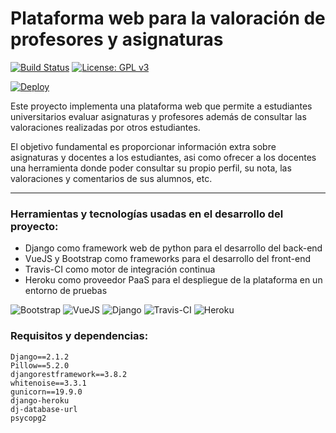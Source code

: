 # Plataforma web para la valoración de profesores y asignaturas

[![Build Status](https://travis-ci.org/ajpelaez/tizanegra.svg?branch=master)](https://travis-ci.org/ajpelaez/tizannegra)
[![License: GPL v3](https://img.shields.io/badge/License-GPL%20v3-blue.svg)](https://www.gnu.org/licenses/gpl-3.0)

[![Deploy](https://www.herokucdn.com/deploy/button.svg)](https://heroku.com/deploy?template=https://github.com/ajpelaez/tizanegra)

Este proyecto implementa una plataforma web que permite a estudiantes universitarios evaluar asignaturas y profesores además de consultar las valoraciones realizadas por otros estudiantes.

El objetivo fundamental es proporcionar información extra sobre asignaturas y docentes a los estudiantes, asi como ofrecer a los docentes una herramienta donde poder consultar su propio perfil, su nota, las valoraciones y comentarios de sus alumnos, etc.

---

### Herramientas y tecnologías usadas en el desarrollo del proyecto:

- Django como framework web de python para el desarrollo del back-end
- VueJS y Bootstrap como frameworks para el desarrollo del front-end
- Travis-CI como motor de integración continua
- Heroku como proveedor PaaS para el despliegue de la plataforma en un entorno de pruebas

![Bootstrap](http://ajpelaez.es/tizanegra/bootstrap-logo.jpg)
![VueJS](http://ajpelaez.es/tizanegra/vuejs-logo.png)
![Django](http://ajpelaez.es/tizanegra/django-logo.png)
![Travis-CI](https://i2.wp.com/blog.fossasia.org/wp-content/uploads/2016/08/travis.png?resize=128%2C128)
![Heroku](http://ajpelaez.es/tizanegra/Heroku-logo.png)


### Requisitos y dependencias:

~~~~
Django==2.1.2
Pillow==5.2.0
djangorestframework==3.8.2
whitenoise==3.3.1
gunicorn==19.9.0
django-heroku
dj-database-url
psycopg2
~~~~



